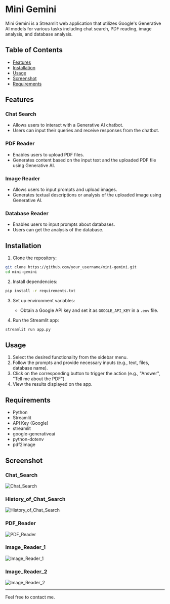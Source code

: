 # Mini Gemini
 
Mini Gemini is a Streamlit web application that utilizes Google's Generative AI models for various tasks including chat search, PDF reading, image analysis, and database analysis.

## Table of Contents
- [Features](#features)
- [Installation](#installation)
- [Usage](#usage)
- [Screenshot](#screenshot)
- [Requirements](#requirements)

## Features

### Chat Search
- Allows users to interact with a Generative AI chatbot.
- Users can input their queries and receive responses from the chatbot.

### PDF Reader
- Enables users to upload PDF files.
- Generates content based on the input text and the uploaded PDF file using Generative AI.

### Image Reader
- Allows users to input prompts and upload images.
- Generates textual descriptions or analysis of the uploaded image using Generative AI.

### Database Reader
- Enables users to input prompts about databases.
- Users can get the analysis of the database.

## Installation

1. Clone the repository:

```bash
git clone https://github.com/your_username/mini-gemini.git
cd mini-gemini
```

2. Install dependencies:

```bash
pip install -r requirements.txt
```

3. Set up environment variables:
    - Obtain a Google API key and set it as `GOOGLE_API_KEY` in a `.env` file.

4. Run the Streamlit app:

```bash
streamlit run app.py
```

## Usage

1. Select the desired functionality from the sidebar menu.
2. Follow the prompts and provide necessary inputs (e.g., text, files, database name).
3. Click on the corresponding button to trigger the action (e.g., "Answer", "Tell me about the PDF").
4. View the results displayed on the app.

## Requirements

- Python
- Streamlit
- API Key (Google)
- streamlit
- google-generativeai
- python-dotenv
- pdf2image

## Screenshot

### Chat_Search
![Chat_Search](https://github.com/Karanchrish/Mini-Gemini/assets/124337511/34e9ccc2-905b-433a-9e6e-4da9e3a1b26a)

### History_of_Chat_Search
![History_of_Chat_Search](https://github.com/Karanchrish/Mini-Gemini/assets/124337511/adc568ae-6cf2-487a-bc86-6047af6642b1)

### PDF_Reader
![PDF_Reader](https://github.com/Karanchrish/Mini-Gemini/assets/124337511/6407a31f-f6fc-46f3-8e9f-d3894789d8d7)

### Image_Reader_1
![Image_Reader_1](https://github.com/Karanchrish/Mini-Gemini/assets/124337511/2bb67e24-4293-4fdd-a7f7-1174984a2b36)

### Image_Reader_2
![Image_Reader_2](https://github.com/Karanchrish/Mini-Gemini/assets/124337511/1b411931-b170-4f5d-8d75-e807f6c5d3ad)

---

Feel free to contact me.
